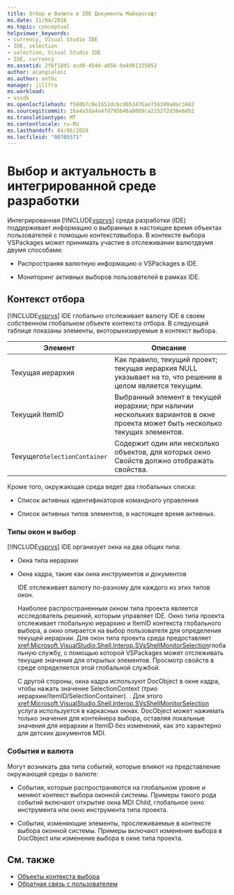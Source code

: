 ```yaml
---
title: Отбор и Валюта в IDE Документы Майкрософт
ms.date: 11/04/2016
ms.topic: conceptual
helpviewer_keywords:
- currency, Visual Studio IDE
- IDE, selection
- selection, Visual Studio IDE
- IDE, currency
ms.assetid: 2f6f18d1-acd8-454d-a856-9a4d81155052
author: acangialosi
ms.author: anthc
manager: jillfra
ms.workload:
- vssdk
ms.openlocfilehash: f580b7c8e1651dcbcd053476ae756399a0ac3482
ms.sourcegitcommit: 16a4a5da4a4fd795b46a0869ca2152f2d36e6db2
ms.translationtype: MT
ms.contentlocale: ru-RU
ms.lasthandoff: 04/06/2020
ms.locfileid: "80705571"
---
```

# <a name="selection-and-currency-in-the-ide"></a>Выбор и актуальность в интегрированной среде разработки
Интегрированная [!INCLUDE[vsprvs](../../code-quality/includes/vsprvs_md.md)] среда разработки (IDE) поддерживает информацию о выбранных в настоящее время объектах пользователей с помощью *контекста*выбора. В контексте выбора VSPackages может принимать участие в отслеживании валютдвумя двумя способами:

- Распространяя валютную информацию о VSPackages в IDE.

- Мониторинг активных выборов пользователей в рамках IDE.

## <a name="selection-context"></a>Контекст отбора
 [!INCLUDE[vsprvs](../../code-quality/includes/vsprvs_md.md)] IDE глобально отслеживает валюту IDE в своем собственном глобальном объекте контекста отбора. В следующей таблице показаны элементы, вкоторыхизируемые в контекст выбора.

|Элемент|Описание|
|-------------|-----------------|
|Текущая иерархия|Как правило, текущий проект; текущая иерархия NULL указывает на то, что решение в целом является текущим.|
|Текущий ItemID|Выбранный элемент в текущей иерархии; при наличии нескольких вариантов в окне проекта может быть несколько текущих элементов.|
|Текущего`SelectionContainer`|Содержит один или несколько объектов, для которых окно Свойств должно отображать свойства.|

 Кроме того, окружающая среда ведет два глобальных списка:

- Список активных идентификаторов командного управления

- Список активных типов элементов, в настоящее время активных.

### <a name="window-types-and-selection"></a>Типы окон и выбор
 [!INCLUDE[vsprvs](../../code-quality/includes/vsprvs_md.md)] IDE организует окна на два общих типа:

- Окна типа иерархии

- Окна кадра, такие как окна инструментов и документов

  IDE отслеживает валюту по-разному для каждого из этих типов окон.

  Наиболее распространенным окном типа проекта является исследователь решений, которым управляет IDE. Окно типа проекта отслеживает глобальную иерархию и ItemID контекста глобального выбора, а окно опирается на выбор пользователя для определения текущей иерархии. Для окон типа проекта среда предоставляет <xref:Microsoft.VisualStudio.Shell.Interop.SVsShellMonitorSelection>глобальную службу, с помощью которой VSPackages может отслеживать текущие значения для открытых элементов. Просмотр свойств в среде определяется этой глобальной службой.

  С другой стороны, окна кадра используют DocObject в окне кадра, чтобы нажать значение SelectionContext (трио иерархии/ItemID/SelectionContainer). . Для этого <xref:Microsoft.VisualStudio.Shell.Interop.SVsShellMonitorSelection> услуга используется в каркасных окнах. DocObject может нажимать только значения для контейнера выбора, оставляя локальные значения для иерархии и ItemID без изменений, как это характерно для детских документов MDI.

### <a name="events-and-currency"></a>События и валюта
 Могут возникать два типа событий, которые влияют на представление окружающей среды о валюте:

- События, которые распространяются на глобальном уровне и меняют контекст выбора оконной системы. Примеры такого рода событий включают открытие окна MDI Child, глобальное окно инструмента или окно инструмента типа проекта.

- События, изменяющие элементы, прослеживаемые в контексте выбора оконной системы. Примеры включают изменение выбора в DocObject или изменение выбора в окне типа проекта.

## <a name="see-also"></a>См. также
- [Объекты контекста выбора](../../extensibility/internals/selection-context-objects.md)
- [Обратная связь с пользователем](../../extensibility/internals/feedback-to-the-user.md)
